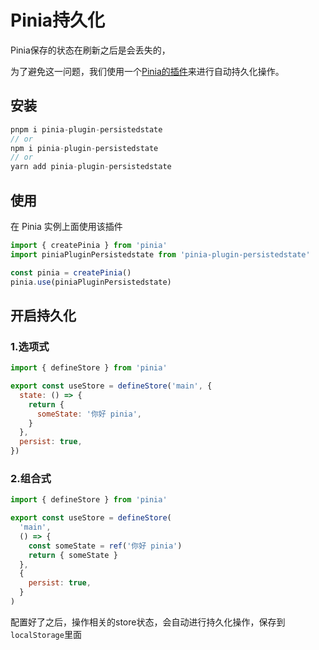 # Pinia持久化
Pinia保存的状态在刷新之后是会丢失的，

为了避免这一问题，我们使用一个[Pinia的插件](https://prazdevs.github.io/pinia-plugin-persistedstate/zh/)来进行自动持久化操作。

## 安装
```js
pnpm i pinia-plugin-persistedstate
// or
npm i pinia-plugin-persistedstate
// or
yarn add pinia-plugin-persistedstate
```
## 使用
在 Pinia 实例上面使用该插件
```js
import { createPinia } from 'pinia'
import piniaPluginPersistedstate from 'pinia-plugin-persistedstate'

const pinia = createPinia()
pinia.use(piniaPluginPersistedstate)
```
## 开启持久化
### 1.选项式
```js
import { defineStore } from 'pinia'

export const useStore = defineStore('main', {
  state: () => {
    return {
      someState: '你好 pinia',
    }
  },
  persist: true,
})
```
### 2.组合式
```js
import { defineStore } from 'pinia'

export const useStore = defineStore(
  'main',
  () => {
    const someState = ref('你好 pinia')
    return { someState }
  },
  {
    persist: true,
  }
)
```
配置好了之后，操作相关的store状态，会自动进行持久化操作，保存到`localStorage`里面